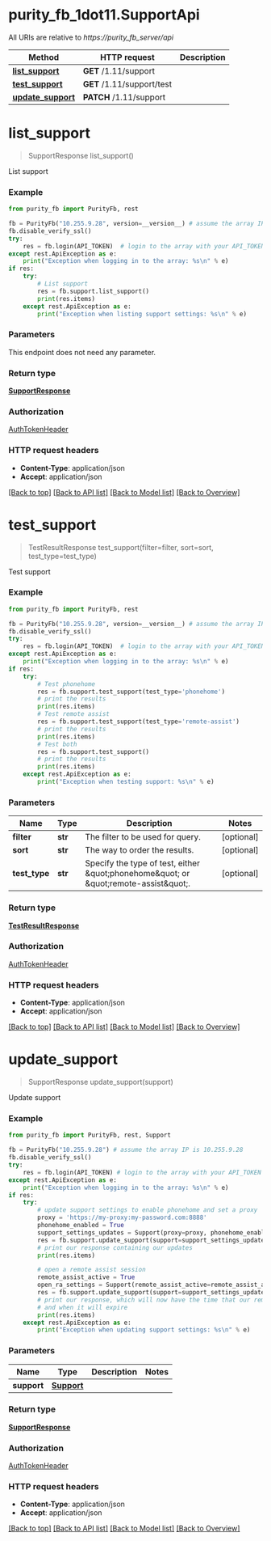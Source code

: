 # purity_fb_1dot11.SupportApi

All URIs are relative to *https://purity_fb_server/api*

Method | HTTP request | Description
------------- | ------------- | -------------
[**list_support**](SupportApi.md#list_support) | **GET** /1.11/support | 
[**test_support**](SupportApi.md#test_support) | **GET** /1.11/support/test | 
[**update_support**](SupportApi.md#update_support) | **PATCH** /1.11/support | 


# **list_support**
> SupportResponse list_support()



List support

### Example 
```python
from purity_fb import PurityFb, rest

fb = PurityFb("10.255.9.28", version=__version__) # assume the array IP is 10.255.9.28
fb.disable_verify_ssl()
try:
    res = fb.login(API_TOKEN)  # login to the array with your API_TOKEN
except rest.ApiException as e:
    print("Exception when logging in to the array: %s\n" % e)
if res:
    try:
        # List support
        res = fb.support.list_support()
        print(res.items)
    except rest.ApiException as e:
        print("Exception when listing support settings: %s\n" % e)
```

### Parameters
This endpoint does not need any parameter.

### Return type

[**SupportResponse**](SupportResponse.md)

### Authorization

[AuthTokenHeader](index.md#AuthTokenHeader)

### HTTP request headers

 - **Content-Type**: application/json
 - **Accept**: application/json

[[Back to top]](#) [[Back to API list]](index.md#endpoint-properties) [[Back to Model list]](index.md#documentation-for-models) [[Back to Overview]](index.md)

# **test_support**
> TestResultResponse test_support(filter=filter, sort=sort, test_type=test_type)



Test support

### Example 
```python
from purity_fb import PurityFb, rest

fb = PurityFb("10.255.9.28", version=__version__) # assume the array IP is 10.255.9.28
fb.disable_verify_ssl()
try:
    res = fb.login(API_TOKEN)  # login to the array with your API_TOKEN
except rest.ApiException as e:
    print("Exception when logging in to the array: %s\n" % e)
if res:
    try:
        # Test phonehome
        res = fb.support.test_support(test_type='phonehome')
        # print the results
        print(res.items)
        # Test remote assist
        res = fb.support.test_support(test_type='remote-assist')
        # print the results
        print(res.items)
        # Test both
        res = fb.support.test_support()
        # print the results
        print(res.items)
    except rest.ApiException as e:
        print("Exception when testing support: %s\n" % e)
```

### Parameters

Name | Type | Description  | Notes
------------- | ------------- | ------------- | -------------
 **filter** | **str**| The filter to be used for query. | [optional] 
 **sort** | **str**| The way to order the results. | [optional] 
 **test_type** | **str**| Specify the type of test, either \&quot;phonehome\&quot; or \&quot;remote-assist\&quot;. | [optional] 

### Return type

[**TestResultResponse**](TestResultResponse.md)

### Authorization

[AuthTokenHeader](index.md#AuthTokenHeader)

### HTTP request headers

 - **Content-Type**: application/json
 - **Accept**: application/json

[[Back to top]](#) [[Back to API list]](index.md#endpoint-properties) [[Back to Model list]](index.md#documentation-for-models) [[Back to Overview]](index.md)

# **update_support**
> SupportResponse update_support(support)



Update support

### Example 
```python
from purity_fb import PurityFb, rest, Support

fb = PurityFb("10.255.9.28") # assume the array IP is 10.255.9.28
fb.disable_verify_ssl()
try:
    res = fb.login(API_TOKEN) # login to the array with your API_TOKEN
except rest.ApiException as e:
    print("Exception when logging in to the array: %s\n" % e)
if res:
    try:
        # update support settings to enable phonehome and set a proxy
        proxy = 'https://my-proxy:my-password.com:8888'
        phonehome_enabled = True
        support_settings_updates = Support(proxy=proxy, phonehome_enabled=phonehome_enabled)
        res = fb.support.update_support(support=support_settings_updates)
        # print our response containing our updates
        print(res.items)

        # open a remote assist session
        remote_assist_active = True
        open_ra_settings = Support(remote_assist_active=remote_assist_active)
        res = fb.support.update_support(support=support_settings_updates)
        # print our response, which will now have the time that our remote assist session was opened
        # and when it will expire
        print(res.items)
    except rest.ApiException as e:
        print("Exception when updating support settings: %s\n" % e)
```

### Parameters

Name | Type | Description  | Notes
------------- | ------------- | ------------- | -------------
 **support** | [**Support**](Support.md)|  | 

### Return type

[**SupportResponse**](SupportResponse.md)

### Authorization

[AuthTokenHeader](index.md#AuthTokenHeader)

### HTTP request headers

 - **Content-Type**: application/json
 - **Accept**: application/json

[[Back to top]](#) [[Back to API list]](index.md#endpoint-properties) [[Back to Model list]](index.md#documentation-for-models) [[Back to Overview]](index.md)

